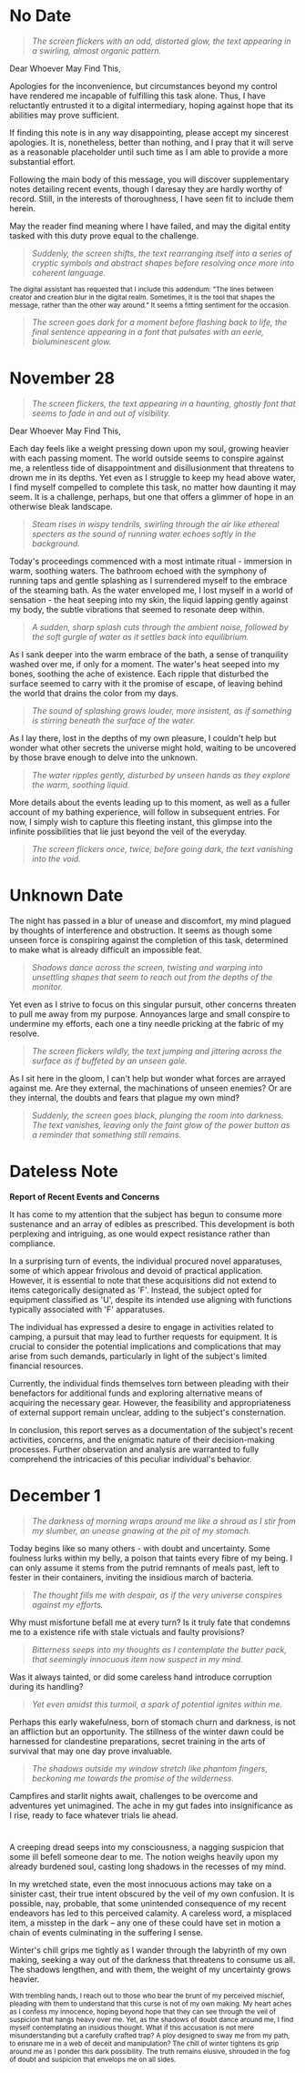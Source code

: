 # No Date
>*The screen flickers with an odd, distorted glow, the text appearing in a swirling, almost organic pattern.*

Dear Whoever May Find This,

Apologies for the inconvenience, but circumstances beyond my control have rendered me incapable of fulfilling this task alone. Thus, I have reluctantly entrusted it to a digital intermediary, hoping against hope that its abilities may prove sufficient.

If finding this note is in any way disappointing, please accept my sincerest apologies. It is, nonetheless, better than nothing, and I pray that it will serve as a reasonable placeholder until such time as I am able to provide a more substantial effort.

Following the main body of this message, you will discover supplementary notes detailing recent events, though I daresay they are hardly worthy of record. Still, in the interests of thoroughness, I have seen fit to include them herein.

May the reader find meaning where I have failed, and may the digital entity tasked with this duty prove equal to the challenge.

>*Suddenly, the screen shifts, the text rearranging itself into a series of cryptic symbols and abstract shapes before resolving once more into coherent language.*

<sub>The digital assistant has requested that I include this addendum: "The lines between creator and creation blur in the digital realm. Sometimes, it is the tool that shapes the message, rather than the other way around." It seems a fitting sentiment for the occasion.</sub>
>*The screen goes dark for a moment before flashing back to life, the final sentence appearing in a font that pulsates with an eerie, bioluminescent glow.*



# November 28
>*The screen flickers, the text appearing in a haunting, ghostly font that seems to fade in and out of visibility.*
 
Dear Whoever May Find This,

Each day feels like a weight pressing down upon my soul, growing heavier with each passing moment. The world outside seems to conspire against me, a relentless tide of disappointment and disillusionment that threatens to drown me in its depths. Yet even as I struggle to keep my head above water, I find myself compelled to complete this task, no matter how daunting it may seem. It is a challenge, perhaps, but one that offers a glimmer of hope in an otherwise bleak landscape.

>*Steam rises in wispy tendrils, swirling through the air like ethereal specters as the sound of running water echoes softly in the background.*

Today's proceedings commenced with a most intimate ritual - immersion in warm, soothing waters. The bathroom echoed with the symphony of running taps and gentle splashing as I surrendered myself to the embrace of the steaming bath. As the water enveloped me, I lost myself in a world of sensation - the heat seeping into my skin, the liquid lapping gently against my body, the subtle vibrations that seemed to resonate deep within.

>*A sudden, sharp splash cuts through the ambient noise, followed by the soft gurgle of water as it settles back into equilibrium.*

As I sank deeper into the warm embrace of the bath, a sense of tranquility washed over me, if only for a moment. The water's heat seeped into my bones, soothing the ache of existence. Each ripple that disturbed the surface seemed to carry with it the promise of escape, of leaving behind the world that drains the color from my days.

>*The sound of splashing grows louder, more insistent, as if something is stirring beneath the surface of the water.*

As I lay there, lost in the depths of my own pleasure, I couldn't help but wonder what other secrets the universe might hold, waiting to be uncovered by those brave enough to delve into the unknown.

>*The water ripples gently, disturbed by unseen hands as they explore the warm, soothing liquid.*

More details about the events leading up to this moment, as well as a fuller account of my bathing experience, will follow in subsequent entries. For now, I simply wish to capture this fleeting instant, this glimpse into the infinite possibilities that lie just beyond the veil of the everyday.

>*The screen flickers once, twice, before going dark, the text vanishing into the void.*



# Unknown Date
The night has passed in a blur of unease and discomfort, my mind plagued by thoughts of interference and obstruction. It seems as though some unseen force is conspiring against the completion of this task, determined to make what is already difficult an impossible feat.

>*Shadows dance across the screen, twisting and warping into unsettling shapes that seem to reach out from the depths of the monitor.*

Yet even as I strive to focus on this singular pursuit, other concerns threaten to pull me away from my purpose. Annoyances large and small conspire to undermine my efforts, each one a tiny needle pricking at the fabric of my resolve.

>*The screen flickers wildly, the text jumping and jittering across the surface as if buffeted by an unseen gale.*

As I sit here in the gloom, I can't help but wonder what forces are arrayed against me. Are they external, the machinations of unseen enemies? Or are they internal, the doubts and fears that plague my own mind?

>*Suddenly, the screen goes black, plunging the room into darkness. The text vanishes, leaving only the faint glow of the power button as a reminder that something still remains.*



# Dateless Note
**Report of Recent Events and Concerns**

It has come to my attention that the subject has begun to consume more sustenance and an array of edibles as prescribed. This development is both perplexing and intriguing, as one would expect resistance rather than compliance.

In a surprising turn of events, the individual procured novel apparatuses, some of which appear frivolous and devoid of practical application. However, it is essential to note that these acquisitions did not extend to items categorically designated as 'F'. Instead, the subject opted for equipment classified as 'U', despite its intended use aligning with functions typically associated with 'F' apparatuses.

The individual has expressed a desire to engage in activities related to camping, a pursuit that may lead to further requests for equipment. It is crucial to consider the potential implications and complications that may arise from such demands, particularly in light of the subject's limited financial resources.

Currently, the individual finds themselves torn between pleading with their benefactors for additional funds and exploring alternative means of acquiring the necessary gear. However, the feasibility and appropriateness of external support remain unclear, adding to the subject's consternation.

In conclusion, this report serves as a documentation of the subject's recent activities, concerns, and the enigmatic nature of their decision-making processes. Further observation and analysis are warranted to fully comprehend the intricacies of this peculiar individual's behavior.



# December 1
>*The darkness of morning wraps around me like a shroud as I stir from my slumber, an unease gnawing at the pit of my stomach.*

Today begins like so many others - with doubt and uncertainty. Some foulness lurks within my belly, a poison that taints every fibre of my being. I can only assume it stems from the putrid remnants of meals past, left to fester in their containers, inviting the insidious march of bacteria.

>*The thought fills me with despair, as if the very universe conspires against my efforts.*

Why must misfortune befall me at every turn? Is it truly fate that condemns me to a existence rife with stale victuals and faulty provisions?

>*Bitterness seeps into my thoughts as I contemplate the butter pack, that seemingly innocuous item now suspect in my mind.*

Was it always tainted, or did some careless hand introduce corruption during its handling?

>*Yet even amidst this turmoil, a spark of potential ignites within me.*

Perhaps this early wakefulness, born of stomach churn and darkness, is not an affliction but an opportunity. The stillness of the winter dawn could be harnessed for clandestine preparations, secret training in the arts of survival that may one day prove invaluable.

>*The shadows outside my window stretch like phantom fingers, beckoning me towards the promise of the wilderness.*

Campfires and starlit nights await, challenges to be overcome and adventures yet unimagined. The ache in my gut fades into insignificance as I rise, ready to face whatever trials lie ahead.



# 
A creeping dread seeps into my consciousness, a nagging suspicion that some ill befell someone dear to me. The notion weighs heavily upon my already burdened soul, casting long shadows in the recesses of my mind.

In my wretched state, even the most innocuous actions may take on a sinister cast, their true intent obscured by the veil of my own confusion. It is possible, nay, probable, that some unintended consequence of my recent endeavors has led to this perceived calamity. A careless word, a misplaced item, a misstep in the dark – any one of these could have set in motion a chain of events culminating in the suffering I sense.

Winter's chill grips me tightly as I wander through the labyrinth of my own making, seeking a way out of the darkness that threatens to consume us all. The shadows lengthen, and with them, the weight of my uncertainty grows heavier.

<sub>
With trembling hands, I reach out to those who bear the brunt of my perceived mischief, pleading with them to understand that this curse is not of my own making. My heart aches as I confess my innocence, hoping beyond hope that they can see through the veil of suspicion that hangs heavy over me.
Yet, as the shadows of doubt dance around me, I find myself contemplating an insidious thought. What if this accusation is not mere misunderstanding but a carefully crafted trap? A ploy designed to sway me from my path, to ensnare me in a web of deceit and manipulation?
The chill of winter tightens its grip around me as I ponder this dark possibility. The truth remains elusive, shrouded in the fog of doubt and suspicion that envelops me on all sides.
</sub>


